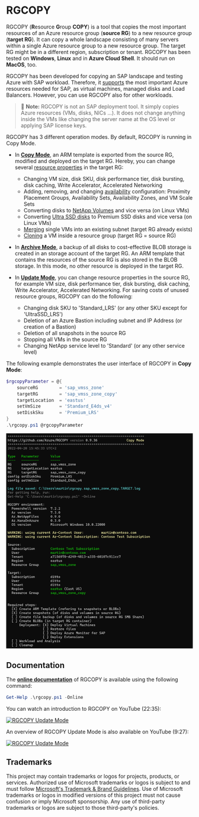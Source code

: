 # RGCOPY

RGCOPY (**R**esource **G**roup **COPY**) is a tool that copies the most important resources of an Azure resource group (**source RG**) to a new resource group (**target RG**). It can copy a whole landscape consisting of many servers within a single Azure resource group to a new resource group. The target RG might be in a different region, subscription or tenant. RGCOPY has been tested on **Windows**, **Linux** and in **Azure Cloud Shell**. It should run on **MacOS**, too.

RGCOPY has been developed for copying an SAP landscape and testing Azure with SAP workload. Therefore, it [supports](./rgcopy-docu.md#Supported-Azure-Resources) the most important Azure resources needed for SAP, as virtual machines, managed disks and Load Balancers. However, you can use RGCOPY also for other workloads.

>  :memo: **Note:** RGCOPY is not an SAP deployment tool. It simply copies Azure resources (VMs, disks, NICs ...). It does not change anything inside the VMs like changing the server name at the OS level or applying SAP license keys.

RGCOPY has 3 different operation modes. By default, RGCOPY is running in Copy Mode. 

- In **[Copy Mode](./rgcopy-docu.md#Workflow)**, an ARM template is exported from the source RG, modified and deployed on the target RG. Hereby, you can change several [resource properties](./rgcopy-docu.md#Resource-Configuration-Parameters) in the target RG:
    - Changing VM size, disk SKU, disk performance tier, disk bursting, disk caching, Write Accelerator, Accelerated Networking
    - Adding, removing, and changing [availability](./rgcopy-docu.md#Parameters-for-Availability) configuration: Proximity Placement Groups, Availability Sets, Availability Zones, and VM Scale Sets
    - Converting disks to [NetApp Volumes](./rgcopy-docu.md#NetApp-Volumes-and-Ultra-SSD-Disks) and vice versa (on Linux VMs)
    - Converting [Ultra SSD disks](./rgcopy-docu.md#NetApp-Volumes-and-Ultra-SSD-Disks) to Premium SSD disks and vice versa (on Linux VMs)
    - [Merging](./rgcopy-docu.md#Merging-and-Cloning-VMs) single VMs into an existing subnet (target RG already exists)
    - [Cloning](./rgcopy-docu.md#Merging-and-Cloning-VMs) a VM inside a resource group (target RG = source RG)

- In **[Archive Mode](./rgcopy-docu.md#Archive-Mode)**, a backup of all disks to cost-effective BLOB storage is created in an storage account of the target RG. An ARM template that contains the resources of the source RG is also stored in the BLOB storage. In this mode, no other resource is deployed in the target RG.

- In **[Update Mode](./rgcopy-docu.md#Update-Mode)**, you can change resource properties in the source RG, for example VM size, disk performance tier, disk bursting, disk caching, Write Accelerator, Accelerated Networking. For saving costs of unused resource groups, RGCOPY can do the following:
    - Changing disk SKU to 'Standard_LRS' (or any other SKU except for 'UltraSSD_LRS')
    - Deletion of an Azure Bastion including subnet and IP Address (or creation of a Bastion)
    - Deletion of all snapshots in the source RG
    - Stopping all VMs in the source RG
    - Changing NetApp service level to 'Standard' (or any other service level)

The following example demonstrates the user interface of RGCOPY in **Copy Mode**:

```powershell
$rgcopyParameter = @{
    sourceRG        = 'sap_vmss_zone'
    targetRG        = 'sap_vmss_zone_copy'
    targetLocation  = 'eastus'
    setVmSize       = 'Standard_E4ds_v4'
    setDiskSku      = 'Premium_LRS'
}
.\rgcopy.ps1 @rgcopyParameter
```

!["RGCOPY"](/images/RGCOPY.png)

## Documentation

The **[online documentation](./rgcopy-docu.md)** of RGCOPY is available using the following command:

```powershell
Get-Help .\rgcopy.ps1 -Online
```

You can watch an introduction to RGCOPY on YouTube (22:35):

[![RGCOPY Update Mode](https://i.ytimg.com/vi/8pCN10CRXtY/hqdefault.jpg?sqp=-oaymwEcCNACELwBSFXyq4qpAw4IARUAAIhCGAFwAcABBg==&rs=AOn4CLA_5bSKU4gbs7HkZ_GruZkQISo_2Q)](https://www.youtube.com/watch?v=8pCN10CRXtY)


An overview of RGCOPY Update Mode is also available on YouTube (9:27):

[![RGCOPY Update Mode](https://i.ytimg.com/an_webp/_iiSeyci7TY/mqdefault_6s.webp?du=3000&sqp=CJLEuJMG&rs=AOn4CLCvw7ZZk_ZcqU6ySr0By9ZLwtaFNQ)](https://www.youtube.com/watch?v=_iiSeyci7TY)

## Trademarks

This project may contain trademarks or logos for projects, products, or services. Authorized use of Microsoft 
trademarks or logos is subject to and must follow 
[Microsoft's Trademark & Brand Guidelines](https://www.microsoft.com/en-us/legal/intellectualproperty/trademarks/usage/general).
Use of Microsoft trademarks or logos in modified versions of this project must not cause confusion or imply Microsoft sponsorship.
Any use of third-party trademarks or logos are subject to those third-party's policies.